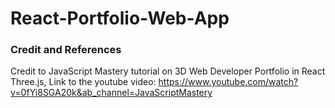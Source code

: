 # React-Portfolio-Web-App

### Credit and References
Credit to JavaScript Mastery tutorial on 3D Web Developer Portfolio in React Three.js, Link to the youtube video: https://www.youtube.com/watch?v=0fYi8SGA20k&ab_channel=JavaScriptMastery